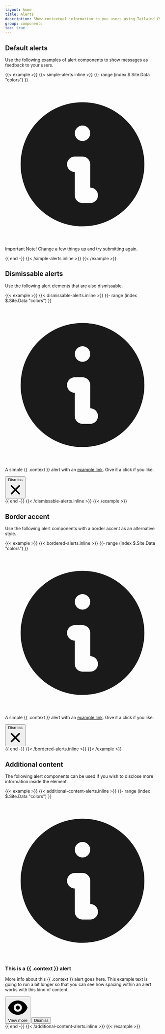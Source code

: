 ```yaml
---
layout: home
title: Alerts
description: Show contextual information to you users using Tailwind CSS alert elements
group: components
toc: true
---
```


## Default alerts

Use the following examples of alert components to show messages as feedback to your users.

{{< example >}}
{{< simple-alerts.inline >}}
{{- range (index $.Site.Data "colors") }}
<div class="flex bg-{{ .name }}-100 rounded-lg p-4 mb-4">
  <svg class="w-5 h-5 text-{{ .name }}-700" fill="currentColor" viewBox="0 0 20 20" xmlns="http://www.w3.org/2000/svg"><path fill-rule="evenodd" d="M18 10a8 8 0 11-16 0 8 8 0 0116 0zm-7-4a1 1 0 11-2 0 1 1 0 012 0zM9 9a1 1 0 000 2v3a1 1 0 001 1h1a1 1 0 100-2v-3a1 1 0 00-1-1H9z" clip-rule="evenodd"></path></svg>
  <p class="ml-3 text-sm text-{{ .name }}-700">
    <span class="font-medium">Important Note!</span> Change a few things up and try submitting again.
  </p>
</div>
{{ end -}}
{{< /simple-alerts.inline >}}
{{< /example >}}

## Dismissable alerts

Use the following alert elements that are also dismissable.

{{< example >}}
{{< dismissable-alerts.inline >}}
{{- range (index $.Site.Data "colors") }}
<div class="flex bg-{{ .name }}-100 rounded-lg p-4 mb-4">
  <svg class="w-5 h-5 text-{{ .name }}-700 flex-shrink-0" fill="currentColor" viewBox="0 0 20 20" xmlns="http://www.w3.org/2000/svg"><path fill-rule="evenodd" d="M18 10a8 8 0 11-16 0 8 8 0 0116 0zm-7-4a1 1 0 11-2 0 1 1 0 012 0zM9 9a1 1 0 000 2v3a1 1 0 001 1h1a1 1 0 100-2v-3a1 1 0 00-1-1H9z" clip-rule="evenodd"></path></svg>
  <p class="ml-3 text-sm font-medium text-{{ .name }}-700">
    A simple {{ .context }} alert with an <a href="#" class="font-semibold hover:text-{{ .name }}-800 underline">example link</a>. Give it a click if you like.
  </p>
  <button type="button" class="ml-auto -mx-1.5 -my-1.5 bg-{{ .name }}-100 text-{{ .name }}-500 rounded-lg focus:ring-2 focus:ring-{{ .name }}-400 p-1.5 hover:bg-{{ .name }}-200 inline-flex">
    <span class="sr-only">Dismiss</span>
    <svg class="w-5 h-5" fill="currentColor" viewBox="0 0 20 20" xmlns="http://www.w3.org/2000/svg"><path fill-rule="evenodd" d="M4.293 4.293a1 1 0 011.414 0L10 8.586l4.293-4.293a1 1 0 111.414 1.414L11.414 10l4.293 4.293a1 1 0 01-1.414 1.414L10 11.414l-4.293 4.293a1 1 0 01-1.414-1.414L8.586 10 4.293 5.707a1 1 0 010-1.414z" clip-rule="evenodd"></path></svg>
  </button>
</div>
{{ end -}}
{{< /dismissable-alerts.inline >}}
{{< /example >}}

## Border accent

Use the following alert components with a border accent as an alternative style.

{{< example >}}
{{< bordered-alerts.inline >}}
{{- range (index $.Site.Data "colors") }}
<div class="flex bg-{{ .name }}-100 border-t-4 border-{{ .name }}-500 p-4 mb-4">
    <svg class="w-5 h-5 text-{{ .name }}-700" fill="currentColor" viewBox="0 0 20 20" xmlns="http://www.w3.org/2000/svg"><path fill-rule="evenodd" d="M18 10a8 8 0 11-16 0 8 8 0 0116 0zm-7-4a1 1 0 11-2 0 1 1 0 012 0zM9 9a1 1 0 000 2v3a1 1 0 001 1h1a1 1 0 100-2v-3a1 1 0 00-1-1H9z" clip-rule="evenodd"></path></svg>
    <p class="ml-3 text-sm font-medium text-{{ .name }}-700">
      A simple {{ .context }} alert with an <a href="#" class="font-semibold hover:text-{{ .name }}-800 underline">example link</a>. Give it a click if you like.
    </p>
    <button type="button" class="ml-auto -mx-1.5 -my-1.5 bg-{{ .name }}-100 text-{{ .name }}-500 rounded-lg focus:ring-2 focus:ring-{{ .name }}-400 p-1.5 hover:bg-{{ .name }}-200 inline-flex">
      <span class="sr-only">Dismiss</span>
      <svg class="w-5 h-5" fill="currentColor" viewBox="0 0 20 20" xmlns="http://www.w3.org/2000/svg"><path fill-rule="evenodd" d="M4.293 4.293a1 1 0 011.414 0L10 8.586l4.293-4.293a1 1 0 111.414 1.414L11.414 10l4.293 4.293a1 1 0 01-1.414 1.414L10 11.414l-4.293 4.293a1 1 0 01-1.414-1.414L8.586 10 4.293 5.707a1 1 0 010-1.414z" clip-rule="evenodd"></path></svg>
    </button>
</div>
{{ end -}}
{{< /bordered-alerts.inline >}}
{{< /example >}}

## Additional content

The following alert components can be used if you wish to disclose more information inside the element.

{{< example >}}
{{< additional-content-alerts.inline >}}
{{- range (index $.Site.Data "colors") }}
<div class="bg-{{ .name }}-100 rounded-lg p-4 mb-4">
  <div class="flex items-center">
    <svg class="w-5 h-5 text-{{ .name }}-700 mr-2" fill="currentColor" viewBox="0 0 20 20" xmlns="http://www.w3.org/2000/svg"><path fill-rule="evenodd" d="M18 10a8 8 0 11-16 0 8 8 0 0116 0zm-7-4a1 1 0 11-2 0 1 1 0 012 0zM9 9a1 1 0 000 2v3a1 1 0 001 1h1a1 1 0 100-2v-3a1 1 0 00-1-1H9z" clip-rule="evenodd"></path></svg>
    <h3 class="text-{{ .name }}-700 text-lg font-medium">This is a {{ .context }} alert</h3>
  </div>
  <p class="mt-2 mb-4 text-sm text-{{ .name }}-700">
    More info about this {{ .context }} alert goes here. This example text is going to run a bit longer so that you can see how spacing within an alert works with this kind of content.
  </p>
  <div class="flex">
    <button type="button" class="text-white bg-{{ .name }}-700 hover:bg-{{ .name }}-800 focus:ring-4 focus:ring-{{ .name }}-300 font-medium rounded-lg text-xs px-3 py-1.5 mr-2 text-center inline-flex items-center">
      <svg class="-ml-0.5 mr-2 h-4 w-4" fill="currentColor" viewBox="0 0 20 20" xmlns="http://www.w3.org/2000/svg"><path d="M10 12a2 2 0 100-4 2 2 0 000 4z"></path><path fill-rule="evenodd" d="M.458 10C1.732 5.943 5.522 3 10 3s8.268 2.943 9.542 7c-1.274 4.057-5.064 7-9.542 7S1.732 14.057.458 10zM14 10a4 4 0 11-8 0 4 4 0 018 0z" clip-rule="evenodd"></path></svg>
      View more
    </button>
    <button type="button" class="text-{{ .name }}-700 bg-transparent border border-{{ .name }}-700 hover:bg-{{ .name }}-800 hover:text-white focus:ring-4 focus:ring-{{ .name }}-300 font-medium rounded-lg text-xs px-3 py-1.5 text-center">
      Dismiss
    </button>
  </div>
</div>
{{ end -}}
{{< /additional-content-alerts.inline >}}
{{< /example >}}